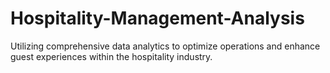 # Hospitality-Management-Analysis
Utilizing comprehensive data analytics to optimize operations and enhance guest experiences within the hospitality industry.
